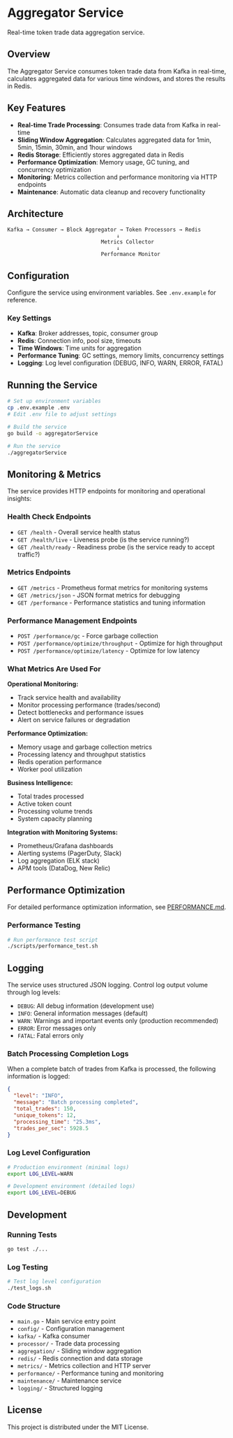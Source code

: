 # Aggregator Service

Real-time token trade data aggregation service.

## Overview

The Aggregator Service consumes token trade data from Kafka in real-time, calculates aggregated data for various time windows, and stores the results in Redis.

## Key Features

- **Real-time Trade Processing**: Consumes trade data from Kafka in real-time
- **Sliding Window Aggregation**: Calculates aggregated data for 1min, 5min, 15min, 30min, and 1hour windows
- **Redis Storage**: Efficiently stores aggregated data in Redis
- **Performance Optimization**: Memory usage, GC tuning, and concurrency optimization
- **Monitoring**: Metrics collection and performance monitoring via HTTP endpoints
- **Maintenance**: Automatic data cleanup and recovery functionality

## Architecture

```
Kafka → Consumer → Block Aggregator → Token Processors → Redis
                                   ↓
                              Metrics Collector
                                   ↓
                              Performance Monitor
```

## Configuration

Configure the service using environment variables. See `.env.example` for reference.

### Key Settings

- **Kafka**: Broker addresses, topic, consumer group
- **Redis**: Connection info, pool size, timeouts
- **Time Windows**: Time units for aggregation
- **Performance Tuning**: GC settings, memory limits, concurrency settings
- **Logging**: Log level configuration (DEBUG, INFO, WARN, ERROR, FATAL)

## Running the Service

```bash
# Set up environment variables
cp .env.example .env
# Edit .env file to adjust settings

# Build the service
go build -o aggregatorService

# Run the service
./aggregatorService
```

## Monitoring & Metrics

The service provides HTTP endpoints for monitoring and operational insights:

### Health Check Endpoints
- `GET /health` - Overall service health status
- `GET /health/live` - Liveness probe (is the service running?)
- `GET /health/ready` - Readiness probe (is the service ready to accept traffic?)

### Metrics Endpoints
- `GET /metrics` - Prometheus format metrics for monitoring systems
- `GET /metrics/json` - JSON format metrics for debugging
- `GET /performance` - Performance statistics and tuning information

### Performance Management Endpoints
- `POST /performance/gc` - Force garbage collection
- `POST /performance/optimize/throughput` - Optimize for high throughput
- `POST /performance/optimize/latency` - Optimize for low latency

### What Metrics Are Used For

**Operational Monitoring:**
- Track service health and availability
- Monitor processing performance (trades/second)
- Detect bottlenecks and performance issues
- Alert on service failures or degradation

**Performance Optimization:**
- Memory usage and garbage collection metrics
- Processing latency and throughput statistics
- Redis operation performance
- Worker pool utilization

**Business Intelligence:**
- Total trades processed
- Active token count
- Processing volume trends
- System capacity planning

**Integration with Monitoring Systems:**
- Prometheus/Grafana dashboards
- Alerting systems (PagerDuty, Slack)
- Log aggregation (ELK stack)
- APM tools (DataDog, New Relic)

## Performance Optimization

For detailed performance optimization information, see [PERFORMANCE.md](PERFORMANCE.md).

### Performance Testing

```bash
# Run performance test script
./scripts/performance_test.sh
```

## Logging

The service uses structured JSON logging. Control log output volume through log levels:

- `DEBUG`: All debug information (development use)
- `INFO`: General information messages (default)
- `WARN`: Warnings and important events only (production recommended)
- `ERROR`: Error messages only
- `FATAL`: Fatal errors only

### Batch Processing Completion Logs

When a complete batch of trades from Kafka is processed, the following information is logged:

```json
{
  "level": "INFO",
  "message": "Batch processing completed",
  "total_trades": 150,
  "unique_tokens": 12,
  "processing_time": "25.3ms",
  "trades_per_sec": 5928.5
}
```

### Log Level Configuration

```bash
# Production environment (minimal logs)
export LOG_LEVEL=WARN

# Development environment (detailed logs)
export LOG_LEVEL=DEBUG
```

## Development

### Running Tests

```bash
go test ./...
```

### Log Testing

```bash
# Test log level configuration
./test_logs.sh
```

### Code Structure

- `main.go` - Main service entry point
- `config/` - Configuration management
- `kafka/` - Kafka consumer
- `processor/` - Trade data processing
- `aggregation/` - Sliding window aggregation
- `redis/` - Redis connection and data storage
- `metrics/` - Metrics collection and HTTP server
- `performance/` - Performance tuning and monitoring
- `maintenance/` - Maintenance service
- `logging/` - Structured logging

## License

This project is distributed under the MIT License.